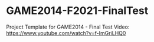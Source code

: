 # GAME2014-F2021-FinalTest

Project Template for GAME2014 - Final Test
Video: https://www.youtube.com/watch?v=f-ImGriLHQ0
